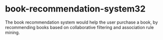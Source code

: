 # book-recommendation-system32
The book recommendation system would help the user purchase a book, by recommending books based on collaborative filtering and association rule mining.
